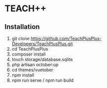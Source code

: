 # TEACH++

## Installation

1. git clone https://github.com/TeachPlusPlus-Developers/TeachPlusPlus.git
2. cd TeachPlusPlus
3. composer install
4. touch storage/database.sqlite
5. php artisan october:up
6. cd themes/vuetober
7. npm install
8. npm run serve / npm run build
